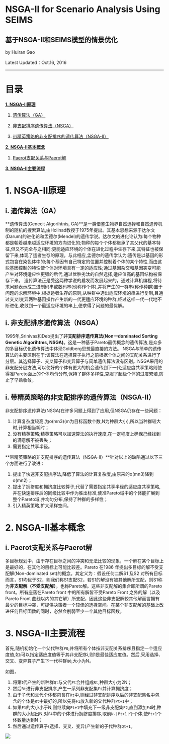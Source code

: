 # NSGA-II for Scenario Analysis Using SEIMS
## 基于NSGA-II和SEIMS模型的情景优化

by Huiran Gao

Latest Updated：Oct.16, 2016 

----
# 目录
[**1. NSGA-II原理**](#1-NSGA-II原理)

1. [遗传算法（GA）](#i-遗传算法（GA）])

2. [非支配排序遗传算法（NSGA）](#ii-非支配排序遗传算法（NSGA）)

3. [带精英策略的非支配排序的遗传算法（NSGA-II）](#ii-带精英策略的非支配排序的遗传算法（NSGA-II）)

[**2. NSGA-II基本概念**](#2-NSGA-II基本概念)

1. [Paerot支配关系与Paerot解](#i-Paerot支配关系与Paerot解])

[**3. NSGA-II主要流程**](#3-NSGA-II主要流程)



# 1. NSGA-II原理
## i. 遗传算法（GA）
**遗传算法(Genecit Algorihtnis, GA)**是一类借鉴生物界自然选择和自然遗传机制的随机的搜索算法,由Hollnad教授于1975年提出。其基本思想来源于达尔文(Darum)的进化论和孟德尔(Mendel)的遗传学说。达尔文的进化论认为:每个物种都是朝着越来越适应环境的方向进化的;物种的每个个体都继承了其父代的基本特征,但又不完全与之相同;更能适应环境的个体在进化过程中生存下来,其特征也被保留下来,体现了适者生存的原理。与此相应,孟德尔的遗传学认为:遗传是以基因的形式包含在染色体中的;每个基因有自己特定的位置并控制着个体的某个特性,而由这些基因控制的特性使个体对环境具有一定的适应性;通过基因杂交和基因突变可能产生对环境适应性更强的后代,通过优胜劣汰的自然选择,适应值高的基因结构被保存下来。
遗传算法正是受这两种学说的启发而发展起来的，通过计算机编程,将待求问题表示成二进制码串或数码串(也称作个体),并将产生的一群串(称作种群)置于问题的求解环境中,根据适者生存的原则,从种群中选出适应环境的串进行复制,且通过交叉!变异两种基因操作产生新的一代更适应环境的种群,经过这样一代一代地不断进化,收敛到一个最适应环境的串上,便求得了问题的最优解。

## i. 非支配排序遗传算法（NSGA）
1995年,Srinivas和Deb提出了**非支配排序遗传算法(Non一dominated Sorting Genetic Algorihtms, NSGA)**。这是一种基于Pareto最优概念的遗传算法,是众多的多目标优化遗传算法中体现Goldberg思想最直接的方法。
NSGA与简单的遗传算法的主要区别在于:该算法在选择算子执行之前根据个体之间的支配关系进行了分层。其选择算子、交叉算子和变异算子与简单遗传算法没有区别。NSGA采用的非支配分层方法,可以使好的个体有更大的机会遗传到下一代;适应度共享策略则使得准Pareto面上的个体均匀分布,保持了群体多样性,克服了超级个体的过度繁殖,防止了早熟收敛。

## i. 带精英策略的非支配排序的遗传算法（NSGA-II）
非支配排序遗传算法(NSGA)在许多问题上得到了应用,但NSGA仍存在一些问题：

1. 计算复杂度较高,为o(mn3)(m为目标函数个数,N为种群大小),所以当种群较大时,计算相当耗时；
2. 没有精英策略;精英策略可以加速算法的执行速度,在一定程度上确保己经找到的满意解不被丢失；
3. 需要指定共享半径。

**带精英策略的非支配排序的遗传算法（NSGA-II）**针对以上的缺陷通过以下三个方面进行了改进：

1. 提出了快速非支配排序法,降低了算法的计算复杂度,由原来的o(mn3)降到o(mn2)；
2. 提出了拥挤度和拥挤度比较算子,代替了需要指定共享半径的适应度共享策略,并在快速排序后的同级比较中作为胜出标准,使准Pareto域中的个体能扩展到整个Pareto域,并均匀分布,保持了种群的多样性；
3. 引入精英策略,扩大采样空间。


# 2. NSGA-II基本概念

## i. Paerot支配关系与Paerot解
多目标规划中，由于存在目标之间的冲突和无法比较的现象，一个解在某个目标上是最好的，在其他的目标上可能比较差。Pareto 在1986 年提出多目标的解不受支配解(Non-dominated set)的概念。其定义为：假设任何二解S1 及S2 对所有目标而言，S1均优于S2，则我们称S1支配S2，若S1的解没有被其他解所支配，则S1称为**非支配解（不受支配解）**，也称Pareto解。这些非支配解的集合即所谓的Pareto front。所有座落在Pareto front 中的所有解皆不受Pareto Front 之外的解（以及Pareto Front 曲线以内的其它解）所支配，因此这些非支配解较其他解而言拥有最少的目标冲突，可提供决策者一个较佳的选择空间。在某个非支配解的基础上改进任何目标函数的同时，必然会削弱至少一个其他目标函数。


# 3. NSGA-II主要流程

首先,随机初始化一个父代种群`P0`,并将所有个体按非支配关系排序且指定一个适应度值,如:可以指定适应度值等于其非支配序i,则1是最佳适应度值。然后,采用选择、交叉、变异算子产生下一代种群`Q0`,大小为N。

如图，

1. 将第t代产生的新种群`Qt`与父代`Pt`合并组成`Rt`,种群大小为2N；
2. 然后`Rt`进行非支配排序,产生一系列非支配集`Fi`并计算拥挤度；
3. 由于子代和父代个体都包含在`Rt`中,则经过非支配排序以后的非支配集名中包含的个体是`Rt`中最好的,所以先将`F1`放入新的父代种群`Pt+1`中；
4. 如果`F1`的大小小于N,则继续向`Pt+1`中填充下一级非支配集`F2`,直到添加`F4`时,种群的大小超出N,对`F4`中的个体进行拥挤度排序,取前`N-|Pt+1|`个个体,使`Pt+1`个体数量达到N；
5. 然后通过遗传算子(选择、交叉、变异)产生新的子代种群`Qt+1`。

![](http://i.imgur.com/9Scwo1B.png)